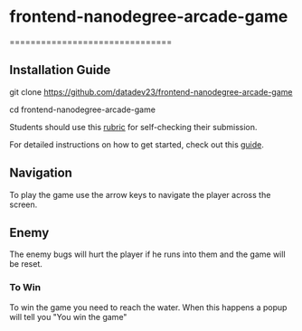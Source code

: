 # frontend-nanodegree-arcade-game
===============================

## Installation Guide

git clone https://github.com/datadev23/frontend-nanodegree-arcade-game

cd frontend-nanodegree-arcade-game

Students should use this [rubric](https://www.udacity.com/course/viewer/#!/c-nd001/l-2696458597/m-2687128535) for self-checking their submission.

For detailed instructions on how to get started, check out this [guide](https://docs.google.com/document/d/1v01aScPjSWCCWQLIpFqvg3-vXLH2e8_SZQKC8jNO0Dc/pub?embedded=true).

## Navigation

To play the game use the arrow keys to navigate the player across the screen. 

## Enemy

The enemy bugs will hurt the player if he runs into them and the game will be reset.


### To Win

To win the game you need to reach the water. When this happens a popup will tell you "You win the game"

